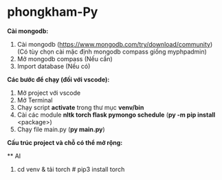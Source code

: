 # phongkham-Py



**Cài mongodb:**
1.  Cài mongodb (https://www.mongodb.com/try/download/community) (Có tùy chọn cài mặc định mongodb compass giống myphpadmin)
2.  Mở mongodb compass (Nếu cần)
3.  Import database (Nếu có)

**Các bước để chạy (đối với vscode):**
1.  Mở project với vscode
2.  Mở Terminal
3.  Chạy script **activate** trong thư mục **venv/bin**
4.  Cài các module **nltk torch flask pymongo schedule** (**py -m pip install** \<package>)
5.  Chạy file main.py (**py main.py**)

**Cấu trúc project và chỗ có thể mở rộng:**


** AI
1. cd venv & tải torch # pip3 install torch